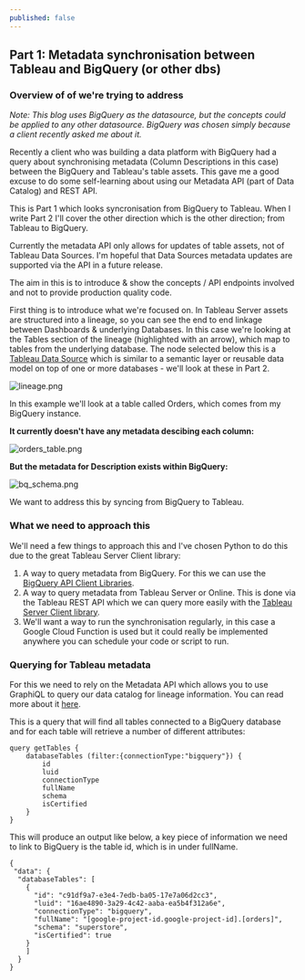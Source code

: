 ```yaml
---
published: false
---
```

## Part 1: Metadata synchronisation between Tableau and BigQuery (or other dbs)

### Overview of of we're trying to address

_Note: This blog uses BigQuery as the datasource, but the concepts could be applied to any other datasource. BigQuery was chosen simply because a client recently asked me about it._

Recently a client who was building a data platform with BigQuery had a query about synchronising metadata (Column Descriptions in this case) between the BigQuery and Tableau's table assets. This gave me a good excuse to do some self-learning about using our Metadata API (part of Data Catalog) and REST API.

This is Part 1 which looks syncronisation from BigQuery to Tableau. When I write Part 2 I'll cover the other direction which is the other direction; from Tableau to BigQuery.

Currently the metadata API only allows for updates of table assets, not of Tableau Data Sources. I'm hopeful that Data Sources metadata updates are supported via the API in a future release.

The aim in this is to introduce & show the concepts / API endpoints involved and not to provide production quality code.

First thing is to introduce what we're focused on. In Tableau Server assets are structured into a lineage, so you can see the end to end linkage between Dashboards & underlying Databases. In this case we're looking at the Tables section of the lineage (highlighted with an arrow), which map to tables from the underlying database. The node selected below this is a [Tableau Data Source](https://help.tableau.com/current/pro/desktop/en-us/publish_datasources_about.htm#:~:text=A%20Tableau%20data%20source%20consists,tables%20from%20different%20data%20types.) which is similar to a semantic layer or reusable data model on top of one or more databases - we'll look at these in Part 2.

![lineage.png]({{site.baseurl}}/_posts/lineage.png)

In this example we'll look at a table called Orders, which comes from my BigQuery instance.

**It currently doesn't have any metadata descibing each column:**

![orders_table.png]({{site.baseurl}}/_posts/orders_table.png)

**But the metadata for Description exists within BigQuery:**

![bq_schema.png]({{site.baseurl}}/_posts/bq_schema.png)

We want to address this by syncing from BigQuery to Tableau.

### What we need to approach this

We'll need a few things to approach this and I've chosen Python to do this due to the great Tableau Server Client library:

1. A way to query metadata from BigQuery. For this we can use the [BigQuery API Client Libraries](https://cloud.google.com/bigquery/docs/reference/libraries).
2. A way to query metadata from Tableau Server or Online. This is done via the Tableau REST API which we can query more easily with the [Tableau Server Client library](https://tableau.github.io/server-client-python/docs/).
3. We'll want a way to run the synchronisation regularly, in this case a Google Cloud Function is used but it could really be implemented anywhere you can schedule your code or script to run. 

### Querying for Tableau metadata

For this we need to rely on the Metadata API which allows you to use GraphiQL to query our data catalog for lineage information. You can read more about it [here](https://help.tableau.com/current/api/metadata_api/en-us/index.html).

This is a query that will find all tables connected to a BigQuery database and for each table will retrieve a number of different attributes:

	query getTables {
        databaseTables (filter:{connectionType:"bigquery"}) {
            id
            luid
            connectionType
            fullName
            schema
            isCertified
        }
    }

This will produce an output like below, a key piece of information we need to link to BigQuery is the table id, which is in under fullName.

	{
 	 "data": {
      "databaseTables": [
        {
          "id": "c91df9a7-e3e4-7edb-ba05-17e7a06d2cc3",
          "luid": "16ae4890-3a29-4c42-aaba-ea5b4f312a6e",
          "connectionType": "bigquery",
          "fullName": "[google-project-id.google-project-id].[orders]",
          "schema": "superstore",
          "isCertified": true
        }
        ]
      }
  	}




